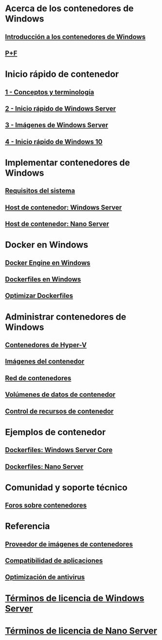 # Acerca de los contenedores de Windows
## [Introducción a los contenedores de Windows](about/about_overview.md)
## [P+F](about/faq.md)

# Inicio rápido de contenedor
## [1 - Conceptos y terminología](quick_start/quick_start.md)
## [2 - Inicio rápido de Windows Server](quick_start/quick_start_windows_server.md)
## [3 - Imágenes de Windows Server](quick_start/quick_start_images.md)
## [4 - Inicio rápido de Windows 10](quick_start/quick_start_windows_10.md)

# Implementar contenedores de Windows
## [Requisitos del sistema](deployment/system_requirements.md)
## [Host de contenedor: Windows Server](deployment/deployment.md)
## [Host de contenedor: Nano Server](deployment/deployment_nano.md)

# Docker en Windows
## [Docker Engine en Windows](docker/configure_docker_daemon.md)
## [Dockerfiles en Windows](docker/manage_windows_dockerfile.md)
## [Optimizar Dockerfiles](docker/optimize_windows_dockerfile.md)

# Administrar contenedores de Windows
## [Contenedores de Hyper-V](management/hyperv_container.md)
## [Imágenes del contenedor](management/manage_images.md)
## [Red de contenedores](management/container_networking.md)
## [Volúmenes de datos de contenedor](management/manage_data.md)
## [Control de recursos de contenedor](management/manage_resources.md)

# Ejemplos de contenedor
## [Dockerfiles: Windows Server Core](https://github.com/Microsoft/Virtualization-Documentation/tree/master/windows-container-samples/windowsservercore)
## [Dockerfiles: Nano Server](https://github.com/Microsoft/Virtualization-Documentation/tree/master/windows-container-samples/nanoserver)

# Comunidad y soporte técnico
## [Foros sobre contenedores](https://social.msdn.microsoft.com/Forums/en-US/home?forum=windowscontainers)

# Referencia
## [Proveedor de imágenes de contenedores](https://github.com/PowerShell/ContainerProvider)
## [Compatibilidad de aplicaciones](reference/app_compat.md)
## [Optimización de antivirus](https://msdn.microsoft.com/en-us/windows/hardware/drivers/ifs/anti-virus-optimization-for-windows-containers)
# [Términos de licencia de Windows Server](EULA.md)
# [Términos de licencia de Nano Server](Nano_EULA.md)



<!--HONumber=Aug16_HO3-->


